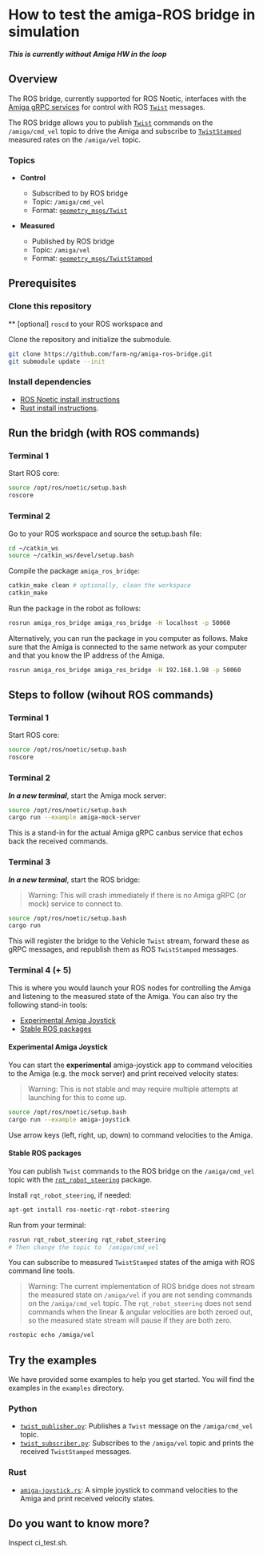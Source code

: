 # How to test the amiga-ROS bridge in simulation

***This is currently without Amiga HW in the loop***


## Overview

The ROS bridge, currently supported for ROS Noetic, interfaces with the [Amiga gRPC services](https://github.com/farm-ng/farm-ng-amiga) for control with ROS [`Twist`](http://docs.ros.org/en/noetic/api/geometry_msgs/html/msg/Twist.html) messages.

The ROS bridge allows you to publish [`Twist`](http://docs.ros.org/en/noetic/api/geometry_msgs/html/msg/Twist.html) commands on the `/amiga/cmd_vel` topic to drive the Amiga and subscribe to [`TwistStamped`](http://docs.ros.org/en/noetic/api/geometry_msgs/html/msg/TwistStamped.html) measured rates on the  `/amiga/vel` topic.

### Topics

- **Control**
  - Subscribed to by ROS bridge
  - Topic: `/amiga/cmd_vel`
  - Format: [`geometry_msgs/Twist`](http://docs.ros.org/en/noetic/api/geometry_msgs/html/msg/Twist.html)

- **Measured**
  - Published by ROS bridge
  - Topic: `/amiga/vel`
  - Format: [`geometry_msgs/TwistStamped`](http://docs.ros.org/en/noetic/api/geometry_msgs/html/msg/TwistStamped.html)

## Prerequisites

### Clone this repository

** [optional] `roscd` to your ROS workspace and

Clone the repository and initialize the submodule.

```bash
git clone https://github.com/farm-ng/amiga-ros-bridge.git
git submodule update --init
```

### Install dependencies

- [ROS Noetic install instructions](http://wiki.ros.org/noetic/Installation/Ubuntu)
- [Rust install instructions](https://www.rust-lang.org/learn/get-started).

## Run the bridgh (with ROS commands)

### Terminal 1

Start ROS core:

```bash
source /opt/ros/noetic/setup.bash
roscore
```

### Terminal 2

Go to your ROS workspace and source the setup.bash file:

```bash
cd ~/catkin_ws
source ~/catkin_ws/devel/setup.bash
```

Compile the package `amiga_ros_bridge`:

```bash
catkin_make clean # optionally, clean the workspace
catkin_make
```

Run the package in the robot as follows:

```bash
rosrun amiga_ros_bridge amiga_ros_bridge -H localhost -p 50060
```

Alternatively, you can run the package in you computer as follows.
Make sure that the Amiga is connected to the same network as your computer
and that you know the IP address of the Amiga.

```bash
rosrun amiga_ros_bridge amiga_ros_bridge -H 192.168.1.98 -p 50060
```

## Steps to follow (wihout ROS commands)

### Terminal 1

Start ROS core:

```bash
source /opt/ros/noetic/setup.bash
roscore
```

### Terminal 2

***In a new terminal***, start the Amiga mock server:

```bash
source /opt/ros/noetic/setup.bash
cargo run --example amiga-mock-server
```

This is a stand-in for the actual Amiga gRPC canbus service that echos back the received commands.

### Terminal 3

***In a new terminal***, start the ROS bridge:

> Warning: This will crash immediately if there is no Amiga gRPC (or mock) service to connect to.

```bash
source /opt/ros/noetic/setup.bash
cargo run
```

This will register the bridge to the Vehicle `Twist` stream, forward these as gRPC messages, and republish them as ROS `TwistStamped` messages.

### Terminal 4 (+ 5)

This is where you would launch your ROS nodes for controlling the Amiga and listening to the measured state of the Amiga.
You can also try the following stand-in tools:

- [Experimental Amiga Joystick](#experimental-amiga-joystick)
- [Stable ROS packages](#stable-ros-packages)

#### Experimental Amiga Joystick

You can start the **experimental** amiga-joystick app to command velocities
to the Amiga (e.g. the mock server) and print received velocity states:

> Warning: This is not stable and may require multiple attempts at launching for this to come up.

```bash
source /opt/ros/noetic/setup.bash
cargo run --example amiga-joystick
```

Use arrow keys (left, right, up, down) to command velocities to the Amiga.

#### Stable ROS packages

You can publish `Twist` commands to the ROS bridge on the `/amiga/cmd_vel` topic with the [`rqt_robot_steering`](http://wiki.ros.org/rqt_robot_steering) package.

Install `rqt_robot_steering`, if needed:

```bash
apt-get install ros-noetic-rqt-robot-steering
```

Run from your terminal:

```bash
rosrun rqt_robot_steering rqt_robot_steering
# Then change the topic to `/amiga/cmd_vel`
```

You can subscribe to measured `TwistStamped` states of the amiga with ROS command line tools.

> Warning: The current implementation of ROS bridge does not stream the measured state on `/amiga/vel` if you are not sending commands on the `/amiga/cmd_vel` topic.
> The `rqt_robot_steering` does not send commands when the linear & angular velocities are both zeroed out, so the measured state stream will pause if they are both zero.

```bash
rostopic echo /amiga/vel
```

## Try the examples

We have provided some examples to help you get started. You will find the examples in the `examples` directory.

### Python

- [`twist_publisher.py`](examples/twist_publisher.py): Publishes a `Twist` message on the `/amiga/cmd_vel` topic.
- [`twist_subscriber.py`](examples/twist_subscriber.py): Subscribes to the `/amiga/vel` topic and prints the received `TwistStamped` messages.

### Rust

- [`amiga-joystick.rs`](examples/amiga-joystick.rs): A simple joystick to command velocities to the Amiga and print received velocity states.

## Do you want to know more?

Inspect ci_test.sh.
